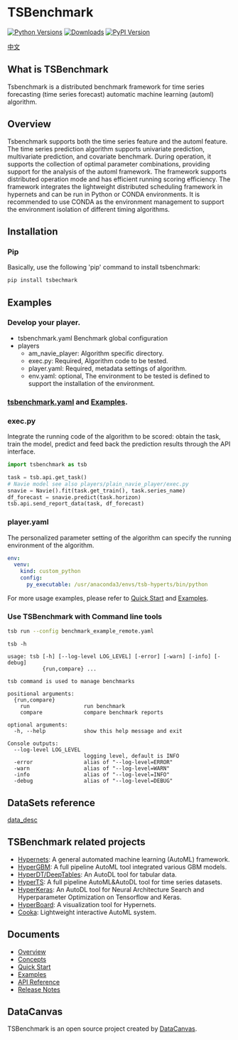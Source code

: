 # TSBenchmark
[![Python Versions](https://img.shields.io/pypi/pyversions/hypergbm.svg)](https://pypi.org/project/hypergbm)
[![Downloads](https://pepy.tech/badge/hypergbm)](https://pepy.tech/project/hypergbm)
[![PyPI Version](https://img.shields.io/pypi/v/hypergbm.svg)](https://pypi.org/project/hypergbm)

[中文](README_zh_CN.md)

## What is TSBenchmark
Tsbenchmark is a distributed benchmark framework for time series forecasting (time series forecast) automatic machine learning (automl) algorithm.

## Overview
Tsbenchmark supports both the time series feature and the automl feature. The time series prediction algorithm supports univariate prediction, multivariate prediction, and covariate benchmark.
During operation, it supports the collection of optimal parameter combinations, providing support for the analysis of the automl framework.
The framework supports distributed operation mode and has efficient running scoring efficiency. The framework integrates the lightweight distributed scheduling framework in hypernets and can be run in Python or CONDA environments.
It is recommended to use CONDA as the environment management to support the environment isolation of different timing algorithms.

## Installation

### Pip

Basically, use the following 'pip' command to install tsbenchmark:
```bash
pip install tsbechmark
```

## Examples

### Develop your player.
  - tsbenchmark.yaml Benchmark global configuration
  - players 
    - am_navie_player: Algorithm specific directory.
    - exec.py: Required, Algorithm code to be tested.
    - player.yaml: Required, metadata settings of algorithm.
    - env.yaml: optional, The environment to be tested is defined to support the installation of the environment.

### [tsbenchmark.yaml](tsbenchmark/tests/benchmark.template.yaml) and [Examples](tsbenchmark/tests/benchmark_example_remote.yaml).

### exec.py 

Integrate the running code of the algorithm to be scored: obtain the task, train the model, predict and feed back the prediction results through the API interface.

```python
import tsbenchmark as tsb

task = tsb.api.get_task()
# Navie model see also players/plain_navie_player/exec.py
snavie = Navie().fit(task.get_train(), task.series_name)
df_forecast = snavie.predict(task.horizon)
tsb.api.send_report_data(task, df_forecast)
```

### player.yaml 

The personalized parameter setting of the algorithm can specify the running environment of the algorithm.
```yaml
env:
  venv:
    kind: custom_python
    config:
      py_executable: /usr/anaconda3/envs/tsb-hyperts/bin/python
```

For more usage examples, please refer to [Quick Start](https://tsbenchmark.readthedocs.io/zh_CN/latest/quickstart.html) and [Examples](https://tsbenchmark.readthedocs.io/zh_CN/latest/examples.html).

### Use TSBenchmark with Command line tools
```bash
tsb run --config benchmark_example_remote.yaml
```

```
tsb -h

usage: tsb [-h] [--log-level LOG_LEVEL] [-error] [-warn] [-info] [-debug]
           {run,compare} ...

tsb command is used to manage benchmarks

positional arguments:
  {run,compare}
    run                 run benchmark
    compare             compare benchmark reports

optional arguments:
  -h, --help            show this help message and exit

Console outputs:
  --log-level LOG_LEVEL
                        logging level, default is INFO
  -error                alias of "--log-level=ERROR"
  -warn                 alias of "--log-level=WARN"
  -info                 alias of "--log-level=INFO"
  -debug                alias of "--log-level=DEBUG"          
```

## DataSets reference
[data_desc](https://tsbenchmark.s3.amazonaws.com/datas/dataset_desc.csv)

## TSBenchmark related projects
* [Hypernets](https://github.com/DataCanvasIO/Hypernets): A general automated machine learning (AutoML) framework.
* [HyperGBM](https://github.com/DataCanvasIO/HyperGBM): A full pipeline AutoML tool integrated various GBM models.
* [HyperDT/DeepTables](https://github.com/DataCanvasIO/DeepTables): An AutoDL tool for tabular data.
* [HyperTS](https://github.com/DataCanvasIO/HyperTS): A full pipeline AutoML&AutoDL tool for time series datasets.
* [HyperKeras](https://github.com/DataCanvasIO/HyperKeras): An AutoDL tool for Neural Architecture Search and Hyperparameter Optimization on Tensorflow and Keras.
* [HyperBoard](https://github.com/DataCanvasIO/HyperBoard): A visualization tool for Hypernets.
* [Cooka](https://github.com/DataCanvasIO/Cooka): Lightweight interactive AutoML system.

## Documents

* [Overview](https://tsbenchmark.readthedocs.io/zh_CN/latest/index.html)
* [Concepts](https://tsbenchmark.readthedocs.io/zh_CN/latest/concepts.html)
* [Quick Start](https://tsbenchmark.readthedocs.io/zh_CN/latest/quickstart.html)
* [Examples](https://tsbenchmark.readthedocs.io/zh_CN/latest/examples.html)
* [API Reference](https://tsbenchmark.readthedocs.io/zh_CN/latest/api_docs/modules.html)
* [Release Notes](https://tsbenchmark.readthedocs.io/zh_CN/latest/release_note.html)

## DataCanvas
TSBenchmark is an open source project created by [DataCanvas](https://www.datacanvas.com/).
